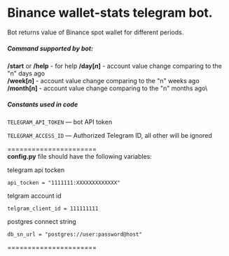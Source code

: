 # Binance wallet-stats telegram bot.
Bot returns value of Binance spot wallet for different periods.

##### Command supported by bot: 

**/start** or **/help** - for help
**/day[_n_]** - account value change comparing to the "n" days ago\
**/week[_n_]** - account value change comparing to the "n" weeks ago\
**/month[_n_]** - account value change comparing to the "n" months ago\


##### Constants used in code

`TELEGRAM_API_TOKEN` — bot API token

`TELEGRAM_ACCESS_ID` — Authorized Telegram ID, all other will be ignored

======================\
**config.py** file should have the following variables:

telegram api tocken
```
api_tocken = "1111111:XXXXXXXXXXXXX"
```
telgram account id
```
telgram_client_id = 111111111
```
postgres connect string
```
db_sn_url = "postgres://user:password@host"
```
======================